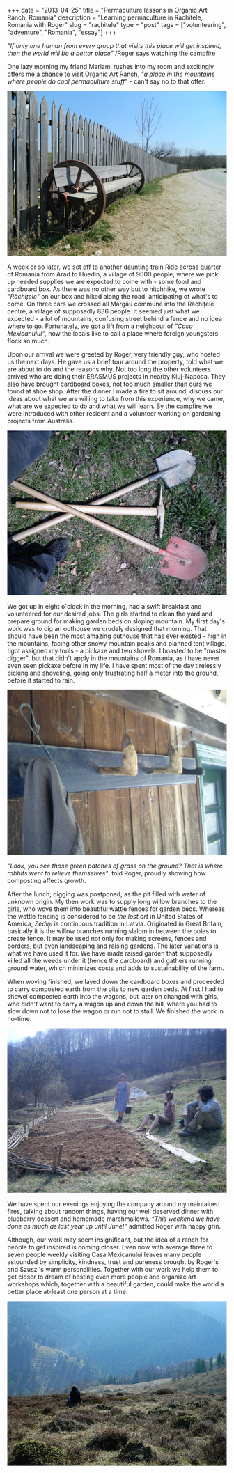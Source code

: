 +++
date        = "2013-04-25"
title       = "Permaculture lessons in Organic Art Ranch, Romania"
description = "Learning permaculture in Rachitele, Romania with Roger"
slug        = "rachitele"
type        = "post"
tags        = ["volunteering", "adventure", "Romania", "essay"]
+++

*"If only one human from every group that visits this place will get inspired, then the world will be a better place"* /Roger says watching the campfire

One lazy morning my friend Mariami rushes into my room and excitingly offers me a chance to visit [Organic Art Ranch](http://organicartranch.org), *"a place in the mountains where people do cool permaculture stuff"* - can't say no to that offer.

![on the way](/img/rachitele-seat.jpg)

A week or so later, we set off to another daunting train Ride across quarter of Romania from Arad to Huedin, a village of 9000 people, where we pick up needed supplies we are expected to come with - some food and cardboard box. As there was no other way but to hitchhike, we wrote *"Răchițele"* on our box and hiked along the road, anticipating of what's to come. On three cars we crossed all Mărgău commune into the Răchițele centre, a village of supposedly 836 people. It seemed just what we expected - a lot of mountains, confusing street behind a fence and no idea where to go. Fortunately, we got a lift from a neighbour of *"Casa Mexicanului"*, how the locals like to call a place where foreign youngsters flock so much.

Upon our arrival we were greeted by Roger, very friendly guy, who hosted us the next days. He gave us a brief tour around the property, told what we are about to do and the reasons why. Not too long the other volunteers arrived who are doing their ERASMUS projects in nearby Kluj-Napoca. They also have brought cardboard boxes, not too much smaller than ours we found at shoe shop. After the dinner I made a fire to sit around, discuss our ideas about what we are willing to take from this experience, why we came, what are we expected to do and what we will learn. By the campfire we were introduced with other resident and a volunteer working on gardening projects from Australia.

![tools](/img/rachitele-tools.jpg)

We got up in eight o\`clock in the morning, had a swift breakfast and volunteered for our desired jobs. The girls started to clean the yard and prepare ground for making garden beds on sloping mountain. My first day's work was to dig an outhouse we crudely designed that morning. That should have been the most amazing outhouse that has ever existed - high in the mountains, facing other snowy mountain peaks and planned tent village. I got assigned my tools - a pickaxe and two shovels. I boasted to be "master digger", but that didn't apply in the mountains of Romania, as I have never even seen pickaxe before in my life. I have spent most of the day tirelessly picking and shoveling, going only frustrating half a meter into the ground, before it started to rain.

![rachitele-hangers](/img/rachitele-legs.jpg)

*"Look, you see those green patches of grass on the ground? That is where rabbits went to relieve themselves"*, told Roger, proudly showing how composting affects growth.

After the lunch, digging was postponed, as the pit filled with water of unknown origin. My then work was to supply long willow branches to the girls, who wove them into beautiful wattle fences for garden beds. Whereas the wattle fencing is considered to be *the lost art* in United States of America, *Zediņi*  is continuous tradition in Latvia. Originated in Great Britain, basically it is the willow branches running slalom in between the poles to create fence. It may be used not only for making screens, fences and borders, but even landscaping and raising gardens. The later variations is what we have used it for. We have made raised garden that supposedly killed all the weeds under it (hence the cardboard) and gathers running ground water, which minimizes costs and adds to sustainability of the farm.

When woving finished, we layed down the cardboard boxes and proceeded to carry composted earth from the pits to new garden beds. At first I had to showel composted earth into the wagons, but later on changed with girls, who didn't want to carry a wagon up and down the hill, where you had to slow down not to lose the wagon or run not to stall. We finished the work in no-time.

![rachitele-hangers](/img/rachitele-garden.jpg)

We have spent our evenings enjoying the company around my maintained fires, talking about random things, having our well deserved dinner with blueberry dessert and homemade marshmallows. *“This weekend we have done as much as last year up until June!”* admitted Roger with happy grin.

Although, our work may seem insignificant, but the idea of a ranch for people to get inspired is coming closer. Even now with average three to seven people weekly visiting Casa Mexicanului leaves many people astounded by simplicity, kindness, trust and pureness brought by Roger's and Szuszi's warm personalities. Together with our work we help them to get closer to dream of hosting even more people and organize art workshops which, together with a beautiful garden, could make the world a better place at-least one person at a time.

![rachitele-mari](/img/rachitele-mari.jpg)

